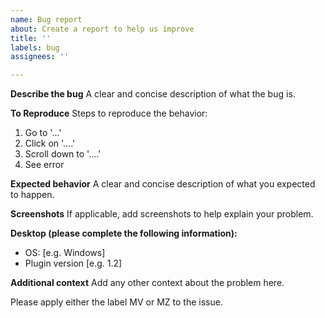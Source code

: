```yaml
---
name: Bug report
about: Create a report to help us improve
title: ''
labels: bug
assignees: ''

---
```



**Describe the bug**
A clear and concise description of what the bug is.

**To Reproduce**
Steps to reproduce the behavior:
1. Go to '...'
2. Click on '....'
3. Scroll down to '....'
4. See error

**Expected behavior**
A clear and concise description of what you expected to happen.

**Screenshots**
If applicable, add screenshots to help explain your problem.

**Desktop (please complete the following information):**
 - OS: [e.g. Windows]
 - Plugin version [e.g. 1.2]


**Additional context**
Add any other context about the problem here.


Please apply either the label MV or MZ to the issue.
